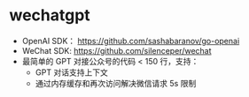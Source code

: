 # wechatgpt

- OpenAI SDK： https://github.com/sashabaranov/go-openai
- WeChat SDK: https://github.com/silenceper/wechat
- 最简单的 GPT 对接公众号的代码 < 150 行，支持：
  * GPT 对话支持上下文
  * 通过内存缓存和再次访问解决微信请求 5s 限制
